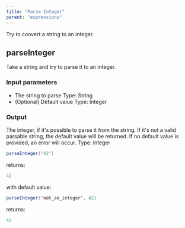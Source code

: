```yaml
---
title: "Parse Integer"
parent: "expressions"
---
```



Try to convert a string to an integer.

## parseInteger

Take a string and try to parse it to an integer.

### Input parameters

*   The string to parse
    Type: String
*   (Optional) Default value
    Type: Integer

### Output

The integer, if it's possible to parse it from the string. If it's not a valid parsable string, the default value will be returned. If no default value is provided, an error will occur.
Type: Integer

```java
parseInteger('42')
```

returns:

```java
42
```

with default value:

```java
parseInteger('not_an_integer', 42)
```

returns:

```java
42
```
